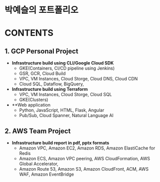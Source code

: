 # **박예슬의 포트폴리오**<br/>
# CONTENTS
## 1. GCP Personal Project<br/>
  - **Infrastructure build using CLI/Google Cloud SDK**
    * GKE(Containers, CI/CD pipeline using Jenkins)
    * GSR, GCR, Cloud Build
    * VPC, VM Instances, Cloud Storge, Cloud DNS, Cloud CDN
    * Cloud SQL, Dataflow, BigQuery, 
  - **Infrastructure build using Terraform**
    * VPC, VM Instances, Cloud Storge, Cloud SQL
    * GKE(Clusters)
  - **Web application
    * Python, JavaScript, HTML, Flask, Angular
    * Pub/Sub, Cloud Spanner, Natural Language AI
    
## 2. AWS Team Project<br>
  - **Infrastructure build report in pdf, pptx formats**
    * Amazon VPC, Amazon EC2, Amazon RDS, Amazon ElastiCache for Redis
    * Amazon ECS, Amazon VPC peering, AWS CloudFormation, AWS Global Accelerator,
    * Amazon Route 53, Amazon S3, Amazon CloudFront, ACM, AWS WAF, Amazon EventBridge

